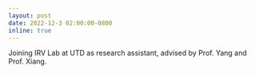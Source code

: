 ```yaml
---
layout: post
date: 2022-12-3 02:00:00-0800
inline: true
---
```


Joining IRV Lab at UTD as research assistant, advised by Prof. Yang and Prof. Xiang.
